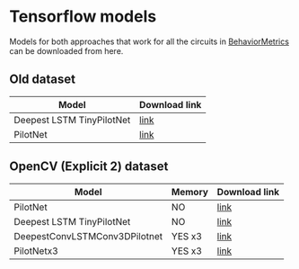 # Tensorflow models

Models for both approaches that work for all the circuits in [BehaviorMetrics](https://github.com/JdeRobot/BehaviorMetrics) can be downloaded from here.

## Old dataset


| Model      | Download link |
| ----------- | ----------- |
| Deepest LSTM TinyPilotNet      | [link](https://drive.google.com/file/d/1Tzen7fSIs3hh9xir2J-NSu0XaVEmdewc/view?usp=sharing)       |
| PilotNet   | [link](https://drive.google.com/file/d/1CWVEKNqUPLvZ6L0nKzmonzLRa7i-lHUy/view?usp=sharing)        |


## OpenCV (Explicit 2) dataset

| Model                     | Memory | Download link |
|---------------------------| -----------| ----------- |
| PilotNet                  |NO | [link](https://drive.google.com/file/d/15b7W1kP0utLnc1olB1PD3-7Gll7nXgSy/view?usp=sharing)        |
| Deepest LSTM TinyPilotNet | NO | [link](https://drive.google.com/file/d/1M_nW37aPXUzbiG1Y2rw6DA0AOR64wbnD/view?usp=sharing)       |
| DeepestConvLSTMConv3DPilotnet     | YES x3 | [link](https://drive.google.com/file/d/1v8zN6TNOnJKUuyKq9S7fF7pf4pGTfraa/view?usp=sharing)       |
| PilotNetx3          | YES x3| [link](https://drive.google.com/file/d/1MsJEpxOQA7nEVejJBnSAoLr8R3oOkrJm/view?usp=sharing)       |

